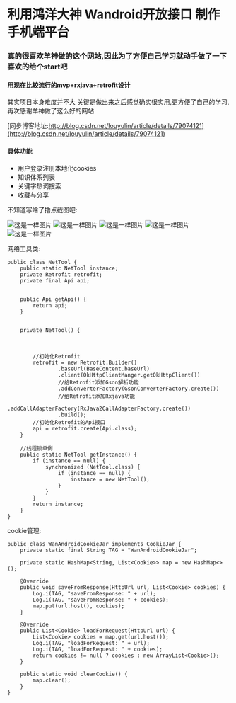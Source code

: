 # 利用鸿洋大神 Wandroid开放接口 制作手机端平台
### 真的很喜欢羊神做的这个网站,因此为了方便自己学习就动手做了一下 喜欢的给个start吧

#### 用现在比较流行的mvp+rxjava+retrofit设计

其实项目本身难度并不大 关键是做出来之后感觉确实很实用,更方便了自己的学习,再次感谢羊神做了这么好的网站

[同步博客地址:http://blog.csdn.net/louyulin/article/details/79074121](http://blog.csdn.net/louyulin/article/details/79074121)

#### 具体功能
* 用户登录注册本地化cookies
* 知识体系列表
* 关键字热词搜索
* 收藏与分享

不知道写啥了撸点截图吧:

![这是一样图片](http://img.blog.csdn.net/20180116140812278?watermark/2/text/aHR0cDovL2Jsb2cuY3Nkbi5uZXQvbG91eXVsaW4=/font/5a6L5L2T/fontsize/400/fill/I0JBQkFCMA==/dissolve/70/gravity/SouthEast)
![这是一样图片](http://img.blog.csdn.net/20180116141514368)
![这是一样图片](http://img.blog.csdn.net/20180116141339462)
![这是一样图片](http://img.blog.csdn.net/20180116141423898)
![这是一样图片](http://img.blog.csdn.net/20180116141446853)

网络工具类:

    public class NetTool {
        public static NetTool instance;
        private Retrofit retrofit;
        private final Api api;


        public Api getApi() {
            return api;
        }


        private NetTool() {



            //初始化Retrofit
            retrofit = new Retrofit.Builder()
                    .baseUrl(BaseContent.baseUrl)
                    .client(OkHttpClientManger.getOkHttpClient())
                    //给Retrofit添加Gson解析功能
                    .addConverterFactory(GsonConverterFactory.create())
                    //给Retrofit添加Rxjava功能
                    .addCallAdapterFactory(RxJava2CallAdapterFactory.create())
                    .build();
            //初始化Retrofit的Api接口
            api = retrofit.create(Api.class);
        }

        //线程锁单例
        public static NetTool getInstance() {
            if (instance == null) {
                synchronized (NetTool.class) {
                    if (instance == null) {
                        instance = new NetTool();
                    }
                }
            }
            return instance;
        }
    }


cookie管理:

    public class WanAndroidCookieJar implements CookieJar {
        private static final String TAG = "WanAndroidCookieJar";

        private static HashMap<String, List<Cookie>> map = new HashMap<>();

        @Override
        public void saveFromResponse(HttpUrl url, List<Cookie> cookies) {
            Log.i(TAG, "saveFromResponse: " + url);
            Log.i(TAG, "saveFromResponse: " + cookies);
            map.put(url.host(), cookies);
        }

        @Override
        public List<Cookie> loadForRequest(HttpUrl url) {
            List<Cookie> cookies = map.get(url.host());
            Log.i(TAG, "loadForRequest: " + url);
            Log.i(TAG, "loadForRequest: " + cookies);
            return cookies != null ? cookies : new ArrayList<Cookie>();
        }

        public static void clearCookie() {
            map.clear();
        }
    }


